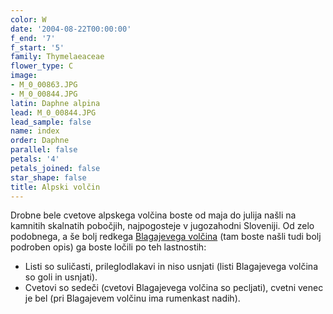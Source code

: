 ```yaml
---
color: W
date: '2004-08-22T00:00:00'
f_end: '7'
f_start: '5'
family: Thymelaeaceae
flower_type: C
image:
- M_0_00863.JPG
- M_0_00844.JPG
latin: Daphne alpina
lead: M_0_00844.JPG
lead_sample: false
name: index
order: Daphne
parallel: false
petals: '4'
petals_joined: false
star_shape: false
title: Alpski volčin
---
```

Drobne bele cvetove alpskega volčina boste od maja do julija našli na kamnitih skalnatih pobočjih, najpogosteje v jugozahodni Sloveniji. Od zelo podobnega, a še bolj redkega [Blagajevega volčina](../DaphneBlagayana(BlagajevVolcin)/si_DaphneBlagayana(BlagajevVolcin).asp) (tam boste našli tudi bolj podroben opis) ga boste ločili po teh lastnostih:

-   Listi so suličasti, prileglodlakavi in niso usnjati (listi Blagajevega volčina so goli in usnjati).
-   Cvetovi so sedeči (cvetovi Blagajevega volčina so pecljati), cvetni venec je bel (pri Blagajevem volčinu ima rumenkast nadih).
